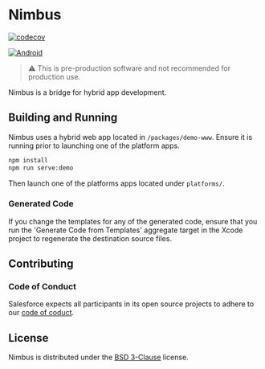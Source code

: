 # Nimbus

[![codecov](https://codecov.io/gh/salesforce/nimbus/branch/main/graph/badge.svg)](https://codecov.io/gh/salesforce/nimbus)

[![Android](https://api.bintray.com/packages/salesforce-mobile/android/nimbus/images/download.svg) ](https://bintray.com/salesforce-mobile/android/nimbus/_latestVersion)

<!-- [![Snapshot](https://img.shields.io/badge/snapshot-2.0.0--SNAPSHOT-green)](https://https://oss.jfrog.org/artifactory/libs-snapshot/com/salesforce/nimbus/) -->

> :warning: This is pre-production software and not recommended for production use.

Nimbus is a bridge for hybrid app development.

## Building and Running

Nimbus uses a hybrid web app located in `/packages/demo-www`. Ensure it is
running prior to launching one of the platform apps.

```sh
npm install
npm run serve:demo
```

Then launch one of the platforms apps located under `platforms/`.

### Generated Code

If you change the templates for any of the generated code, ensure that
you run the 'Generate Code from Templates' aggregate target in the
Xcode project to regenerate the destination source files.

## Contributing

### Code of Conduct

Salesforce expects all participants in its open source projects to adhere to
our [code of coduct](CODE_OF_CONDUCT.md).

## License

Nimbus is distributed under the [BSD 3-Clause](LICENSE) license.
